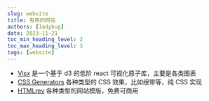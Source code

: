 ```yaml
---
slug: website
title: 有用的网站
authors: [1adybug]
date: 2023-11-21
toc_min_heading_level: 2
toc_max_heading_level: 3
tags: [website]
---
```


- [Visx](https://airbnb.io/visx/) 是一个基于 d3 的低阶 react 可视化原子库，主要是各类图表
- [CSS Generators](https://css-generators.com/) 各种类型的 CSS 效果，比如绶带等，纯 CSS 实现
- [HTMLrev](https://htmlrev.com/) 各种类型的网站模版，免费可商用

